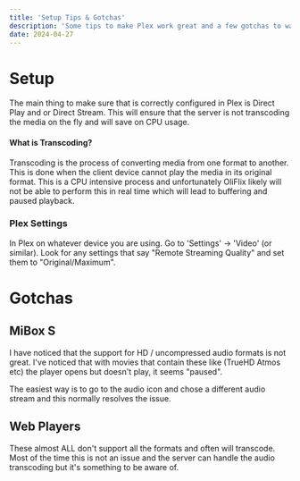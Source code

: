 ```yaml
---
title: 'Setup Tips & Gotchas'
description: 'Some tips to make Plex work great and a few gotchas to watch out for'
date: 2024-04-27
---
```


# Setup

The main thing to make sure that is correctly configured in Plex is Direct Play and or Direct Stream. This will ensure that the server is not transcoding the media on the fly and will save on CPU usage.

#### What is Transcoding?

Transcoding is the process of converting media from one format to another. This is done when the client device cannot play the media in its original format. This is a CPU intensive process and unfortunately OliFlix likely will not be able to perform this in real time which will lead to buffering and paused playback.

### Plex Settings

In Plex on whatever device you are using. Go to 'Settings' -> 'Video' (or similar).
Look for any settings that say "Remote Streaming Quality" and set them to "Original/Maximum".

# Gotchas

## MiBox S

I have noticed that the support for HD / uncompressed audio formats is not great. I've noticed that with movies that contain these like (TrueHD Atmos etc) the player opens but doesn't play, it seems "paused". 

The easiest way is to go to the audio icon and chose a different audio stream and this normally resolves the issue.

## Web Players

These almost ALL don't support all the formats and often will transcode. Most of the time this is not an issue and the server can handle the audio transcoding but it's something to be aware of.